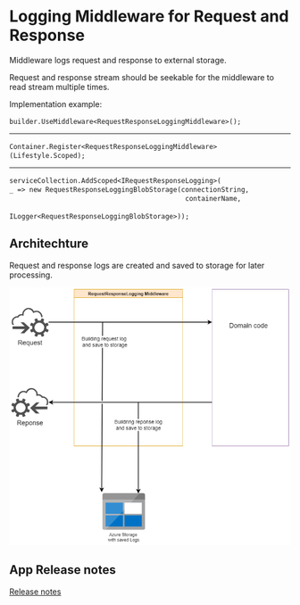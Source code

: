 # Logging Middleware for Request and Response

Middleware logs request and response to external storage.

Request and response stream should be seekable for the middleware to read stream multiple times.

Implementation example:


    builder.UseMiddleware<RequestResponseLoggingMiddleware>();
---

    Container.Register<RequestResponseLoggingMiddleware>(Lifestyle.Scoped);
---

    serviceCollection.AddScoped<IRequestResponseLogging>(
    _ => new RequestResponseLoggingBlobStorage(connectionString, 
                                                containerName, 
                                                ILogger<RequestResponseLoggingBlobStorage>));

## Architechture

Request and response logs are created and saved to storage for later processing.

![Architecture](ARCHITECTURE.png)

## App Release notes

[Release notes](release-notes/release-notes.md)